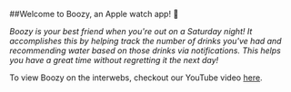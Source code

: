##Welcome to Boozy, an Apple watch app! 🍹

*Boozy is your best friend when you're out on a Saturday night! It accomplishes this by helping track the number of drinks you've had and recommending water based on those drinks via notifications. This helps you have a great time without regretting it the next day!*

To view Boozy on the interwebs, checkout our YouTube video [here](https://www.youtube.com/watch?v=yG2dLx51vEM&feature=youtu.be).